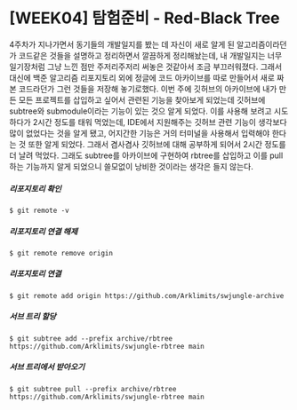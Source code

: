 # [WEEK04] 탐험준비 - Red-Black Tree
  4주차가 지나가면서 동기들의 개발일지를 봤는 데 자신이 새로 알게 된 알고리즘이라던가 코드같은 것들을 설명하고 정리하면서 깔끔하게 정리해놨는데, 내 개발일지는 너무 일기장처럼 그냥 느낀 점만 주저리주저리 써놓은 것같아서 조금 부끄러워졌다. 그래서 대신에 백준 알고리즘 리포지토리 외에 정글에 코드 아카이브를 따로 만들어서 새로 짜본 코드라던가 그런 것들을 저장해 놓기로했다.
  이번 주에 깃허브의 아카이브에 내가 만든 모든 프로젝트를 삽입하고 싶어서 관련된 기능을 찾아보게 되었는데 깃허브에 subtree와 submodule이라는 기능이 있는 것으 알게 되었다. 이를 사용해 보려고 시도하다가 2시간 정도를 태워 먹었는데, IDE에서 지원해주는 깃허브 관련 기능이 생각보다 많이 없었다는 것을 알게 됐고, 어지간한 기능은 거의 터미널을 사용해서 입력해야 한다는 것 또한 알게 되었다. 그래서 겸사겸사 깃허브에 대해 공부하게 되어서 2시간 정도를 더 날려 먹었다. 그래도 subtree를 아카이브에 구현하여 rbtree를 삽입하고 이를 pull 하는 기능까지 알게 되었으니 쓸모없이 낭비한 것이라는 생각은 들지 않는다.

##### 리포지토리 확인
```
$ git remote -v
```
##### 리포지토리 연결 해제
```
$ git remote remove origin
```
##### 리포지토리 연결
```
$ git remote add origin https://github.com/Arklimits/swjungle-archive
```
##### 서브 트리 할당
```
$ git subtree add --prefix archive/rbtree https://github.com/Arklimits/swjungle-rbtree main
```
##### 서브 트리에서 받아오기
```
$ git subtree pull --prefix archive/rbtree https://github.com/Arklimits/swjungle-rbtree main
```
